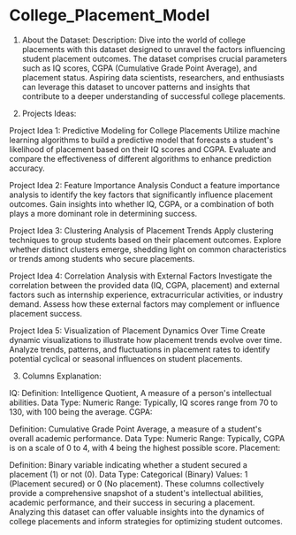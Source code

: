 # College_Placement_Model

1. About the Dataset:
Description:
Dive into the world of college placements with this dataset designed to unravel the factors influencing student placement outcomes. The dataset comprises crucial parameters such as IQ scores, CGPA (Cumulative Grade Point Average), and placement status. Aspiring data scientists, researchers, and enthusiasts can leverage this dataset to uncover patterns and insights that contribute to a deeper understanding of successful college placements.

2. Projects Ideas:

Project Idea 1: Predictive Modeling for College Placements
Utilize machine learning algorithms to build a predictive model that forecasts a student's likelihood of placement based on their IQ scores and CGPA. Evaluate and compare the effectiveness of different algorithms to enhance prediction accuracy.

Project Idea 2: Feature Importance Analysis
Conduct a feature importance analysis to identify the key factors that significantly influence placement outcomes. Gain insights into whether IQ, CGPA, or a combination of both plays a more dominant role in determining success.

Project Idea 3: Clustering Analysis of Placement Trends
Apply clustering techniques to group students based on their placement outcomes. Explore whether distinct clusters emerge, shedding light on common characteristics or trends among students who secure placements.

Project Idea 4: Correlation Analysis with External Factors
Investigate the correlation between the provided data (IQ, CGPA, placement) and external factors such as internship experience, extracurricular activities, or industry demand. Assess how these external factors may complement or influence placement success.

Project Idea 5: Visualization of Placement Dynamics Over Time
Create dynamic visualizations to illustrate how placement trends evolve over time. Analyze trends, patterns, and fluctuations in placement rates to identify potential cyclical or seasonal influences on student placements.

3. Columns Explanation:
   
IQ:
Definition: Intelligence Quotient, A measure of a person's intellectual abilities.
Data Type: Numeric
Range: Typically, IQ scores range from 70 to 130, with 100 being the average.
CGPA:

Definition: Cumulative Grade Point Average, a measure of a student's overall academic performance.
Data Type: Numeric
Range: Typically, CGPA is on a scale of 0 to 4, with 4 being the highest possible score.
Placement:

Definition: Binary variable indicating whether a student secured a placement (1) or not (0).
Data Type: Categorical (Binary)
Values: 1 (Placement secured) or 0 (No placement).
These columns collectively provide a comprehensive snapshot of a student's intellectual abilities, academic performance, and their success in securing a placement. Analyzing this dataset can offer valuable insights into the dynamics of college placements and inform strategies for optimizing student outcomes.
